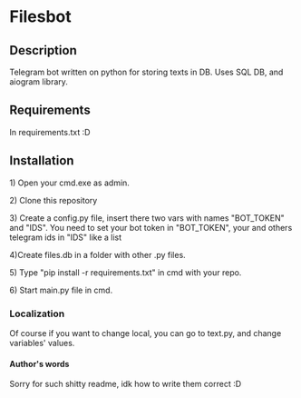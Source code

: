 # Filesbot
 
<h2>Description</h2>
<p>Telegram bot written on python for storing texts in DB. Uses SQL DB, and aiogram library.</p>

<h2>Requirements</h2>
<p>In requirements.txt :D


<h2>Installation</h2>
<p>1) Open your cmd.exe as admin.</p>
<p>2) Clone this repository </p>
<p>3) Create a config.py file, insert there two vars with names "BOT_TOKEN" and "IDS". You need to set your bot token in "BOT_TOKEN", your and others telegram ids in "IDS" like a list</p>
<p>4)Create files.db in a folder with other .py files.</p>
<p>5) Type "pip install -r requirements.txt" in cmd with your repo.</p>
<p>6) Start main.py file in cmd.</p>

<h3>Localization</h3>
<p>Of course if you want to change local, you can go to text.py, and change variables' values.</p>

<h4>Author's words</h4>
<p>Sorry for such shitty readme, idk how to write them correct :D</p>
